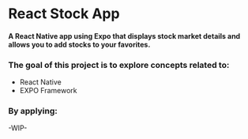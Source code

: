 # React Stock App
#### A React Native app using Expo that displays stock market details and allows you to add stocks to your favorites.

### The goal of this project is to explore concepts related to:
- React Native
- EXPO Framework

### By applying:
-WIP-
